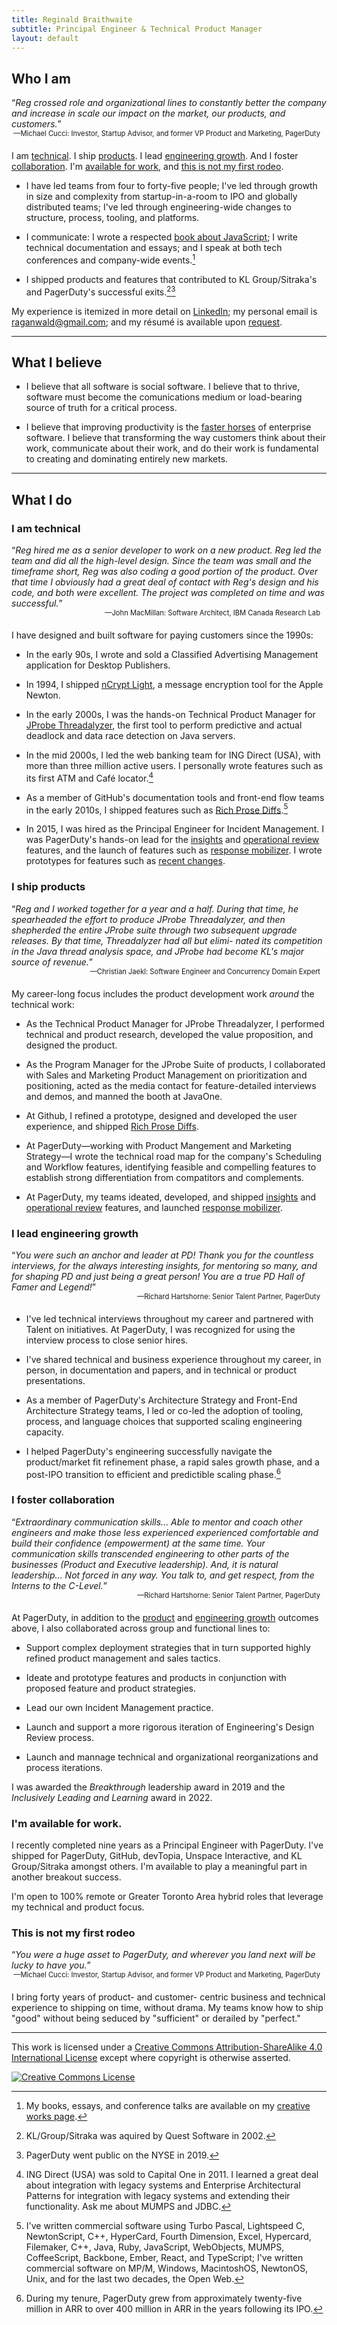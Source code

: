 ```yaml
---
title: Reginald Braithwaite
subtitle: Principal Engineer & Technical Product Manager
layout: default
---
```


## Who I am

<p style="margin-bottom: 0px;">“<em>Reg crossed role and organizational lines to constantly better the company and increase in scale our impact on the market, our products, and customers.</em>”</p>  
<div style="font-size:0.8em; text-align:right; margin-bottom: 20px; margin-right: 10px;">—Michael Cucci: Investor, Startup Advisor, and former VP Product and Marketing, PagerDuty</div>

I am [technical](#i-am-technical). I ship [products](#i-ship-products). I lead [engineering growth](#i-lead-engineering-growth). And I foster [collaboration](#i-lead-through-collaboration). I'm [available for work](#im-available-for-work), and [this is not my first rodeo](#this-is-not-my-first-rodeo).

- I have led teams from four to forty-five people; I've led through growth in size and complexity from startup-in-a-room to IPO and globally distributed teams; I've led through engineering-wide changes to structure, process, tooling, and platforms.  

- I communicate: I wrote a respected [book about JavaScript](/creative-works.html#books); I write technical documentation and essays; and I speak at both tech conferences and company-wide events.[^creative-works]  

- I shipped products and features that contributed to KL Group/Sitraka's and PagerDuty's successful exits.[^sitraka-quest][^PDNYSE]

My experience is itemized in more detail on [LinkedIn]; my personal email is [raganwald@gmail.com]; and my résumé is available upon [request][raganwald@gmail.com].

[^creative-works]: My books, essays, and conference talks are available on my [creative works page].
[^sitraka-quest]: KL/Group/Sitraka was aquired by Quest Software in 2002.
[^PDNYSE]: PagerDuty went public on the NYSE in 2019.

---

## What I believe

- I believe that all software is social software. I believe that to thrive, software must become the comunications medium or load-bearing source of truth for a critical process.  

- I believe that improving productivity is the [faster horses] of enterprise software. I believe that transforming the way customers think about their work, communicate about their work, and do their work is fundamental to creating and dominating entirely new markets.

[faster horses]: https://hbr.org/2011/08/henry-ford-never-said-the-fast

---

## What I do

### I am technical

<p style="margin-bottom: 0px;">“<em>Reg hired me as a senior developer to work
on a new product. Reg led the team and did
all the high-level design. Since the team was
small and the timeframe short, Reg was also
coding a good portion of the product.
Over that time I obviously had a great deal
of contact with Reg's design and his code,
and both were excellent. The project was
completed on time and was successful.</em>”</p> 
<div style="font-size:0.8em; text-align:right; margin-bottom: 20px; margin-right: 10px;">—John MacMillan: Software Architect, IBM Canada Research Lab</div>

I have designed and built software for paying customers since the 1990s:

- In the early 90s, I wrote and sold a Classified Advertising Management application for Desktop Publishers.  

- In 1994, I shipped [nCrypt Light], a message encryption tool for the Apple Newton.  

- In the early 2000s, I was the hands-on Technical Product Manager for [JProbe Threadalyzer], the first tool to perform predictive and actual deadlock and data race detection on Java servers.

- In the mid 2000s, I led the web banking team for ING Direct (USA), with more than three million active users. I personally wrote features such as its first ATM and Café locator.[^ing]  

- As a member of GitHub's documentation tools and front-end flow teams in the early 2010s, I shipped features such as [Rich Prose Diffs].[^more]    

- In 2015, I was hired as the Principal Engineer for Incident Management. I was PagerDuty's hands-on lead for the [insights] and [operational review] features, and the launch of features such as [response mobilizer]. I wrote prototypes for features such as [recent changes].

[insights]: https://support.pagerduty.com/main/docs/insights
[operational review]: https://support.pagerduty.com/main/docs/operational-reviews
[response mobilizer]: https://www.pagerduty.com/blog/2016-year-review/#:~:text=Response%20Orchestration
[recent changes]: https://support.pagerduty.com/main/docs/recent-changes
[Rich Prose Diffs]: https://docs.github.com/en/repositories/working-with-files/using-files/working-with-non-code-files#rendering-differences-in-prose-documents
[JProbe Threadalyzer]: http://tan.com/jprobe?lang=en#:~:text=JProbe%20Theadalyzer,-:%20Detect%20Deadlocks%2C%20Stalls
[nCrypt Light]: https://info-mac.org/viewtopic.php?t=7139

[LinkedIn]: https://www.linkedin.com/in/raganwald/details/experience/
[raganwald@gmail.com]: mailto:raganwald@gmail.com
[creative works page]: /creative-works.html

[^ing]: ING Direct (USA) was sold to Capital One in 2011. I learned a great deal about integration with legacy systems and Enterprise Architectural Patterns for integration with legacy systems and extending their functionality. Ask me about MUMPS and JDBC.
[^GitHub]: At GitHub, my most visible achievement was launching the [Rich Prose Diffs] feature during a Superbowl.
[^more]: I've written commercial software using Turbo Pascal, Lightspeed C, NewtonScript, C++, HyperCard, Fourth Dimension, Excel, Hypercard, Filemaker, C++, Java, Ruby, JavaScript, WebObjects, MUMPS, CoffeeScript, Backbone, Ember, React, and TypeScript; I've written commercial software on MP/M, Windows, MacintoshOS, NewtonOS, Unix, and for the last two decades, the Open Web.

### I ship products

<p style="margin-bottom: 0px;">“<em>Reg and I worked together for a year and a
half. During that time, he spearheaded the
effort to produce JProbe Threadalyzer, and
then shepherded the entire JProbe suite
through two subsequent upgrade releases. By
that time, Threadalyzer had all but elimi-
nated its competition in the Java thread
analysis space, and JProbe had become
KL's major source of revenue.</em>”</p>  
<div style="font-size:0.8em; text-align:right; margin-bottom: 20px; margin-right: 10px;">—Christian Jaekl: Software Engineer and Concurrency Domain Expert</div>

My career-long focus includes the product development work *around* the technical work:

- As the Technical Product Manager for JProbe Threadalyzer, I performed technical and product research, developed the value proposition, and designed the product.  

- As the Program Manager for the JProbe Suite of products, I collaborated with Sales and Marketing Product Management on prioritization and positioning, acted as the media contact for feature-detailed interviews and demos, and manned the booth at JavaOne.  

- At Github, I refined a prototype, designed and developed the user experience, and shipped [Rich Prose Diffs].    

- At PagerDuty—working with Product Mangement and Marketing Strategy—I wrote the technical road map for the company's Scheduling and Workflow features, identifying feasible and compelling features to establish strong differentiation from compatitors and complements.  

- At PagerDuty, my teams ideated, developed, and shipped [insights] and [operational review] features, and launched [response mobilizer].

### I lead engineering growth

<p style="margin-bottom: 0px;">“<em>You were such an anchor and leader at PD! Thank you for the countless interviews, for the always interesting insights, for mentoring so many, and for shaping PD and just being a great person! You are a true PD Hall of Famer and Legend!</em>”</p>  
<div style="font-size:0.8em; text-align:right; margin-bottom: 20px; margin-right: 10px;">—Richard Hartshorne: Senior Talent Partner, PagerDuty</div>

- I've led technical interviews throughout my career and partnered with Talent on initiatives. At PagerDuty, I was recognized for using the interview process to close senior hires.    

- I've shared technical and business experience throughout my career, in person, in documentation and papers, and in technical or product presentations.

- As a member of PagerDuty's Architecture Strategy and Front-End Architecture Strategy teams, I led or co-led the adoption of tooling, process, and language choices that supported scaling engineering capacity.  

- I helped PagerDuty's engineering successfully navigate the product/market fit refinement phase, a rapid sales growth phase, and a post-IPO transition to efficient and predictible scaling phase.[^pd-growth]

[^pd-growth]: During my tenure, PagerDuty grew from approximately twenty-five million in ARR to over 400 million in ARR in the years following its IPO.

### I foster collaboration

<p STYLE="margin-bottom: 0px;">“<em>Extraordinary communication skills... Able to mentor and coach other engineers and make those less experienced experienced comfortable and build their confidence (empowerment) at the same time. Your communication skills transcended engineering to other parts of the businesses (Product and Executive leadership). And, it is natural leadership... Not forced in any way. You talk to, and get respect, from the Interns to the C-Level.</em>”</p>  
<div style="font-size:0.8em; text-align:right; margin-bottom: 20px; margin-right: 10px;">—Richard Hartshorne: Senior Talent Partner, PagerDuty</div>

At PagerDuty, in addition to the [product](#i-ship-products) and [engineering growth](#i-lead-engineering-growth) outcomes above, I also collaborated across group and functional lines to:

- Support complex deployment strategies that in turn supported highly refined product management and sales tactics.  

- Ideate and prototype features and products in conjunction with proposed feature and product strategies.  

- Lead our own Incident Management practice.  

- Launch and support a more rigorous iteration of Engineering's Design Review process.  

- Launch and mannage technical and organizational reorganizations and process iterations.

I was awarded the *Breakthrough* leadership award in 2019 and the *Inclusively Leading and Learning* award in 2022. 

### I'm available for work.

I recently completed nine years as a Principal Engineer with PagerDuty. I've shipped for PagerDuty, GitHub, devTopia, Unspace Interactive, and KL Group/Sitraka amongst others. I'm available to play a meaningful part in another breakout success.

I'm open to 100% remote or Greater Toronto Area hybrid roles that leverage my technical and product focus.

### This is not my first rodeo

<p STYLE="margin-bottom: 0px;">“<em>You were a huge asset to PagerDuty, and wherever you land next will be lucky to have you.</em>”</p>  
<div style="font-size:0.8em; text-align:right; margin-bottom: 20px; margin-right: 10px;">—Michael Cucci: Investor, Startup Advisor, and former VP Product and Marketing, PagerDuty</div>

I bring forty years of product- and customer- centric business and technical experience to shipping on time, without drama. My teams know how to ship "good" without being seduced by "sufficient" or derailed by "perfect."

---

This work is licensed under a <a rel="license" href="http://creativecommons.org/licenses/by-sa/4.0/">Creative Commons Attribution-ShareAlike 4.0 International License</a> except where copyright is otherwise asserted.

<a rel="license" href="http://creativecommons.org/licenses/by-sa/4.0/"><img alt="Creative Commons License" style="border-width:0" src="http://i.creativecommons.org/l/by-sa/4.0/80x15.png" /></a>
